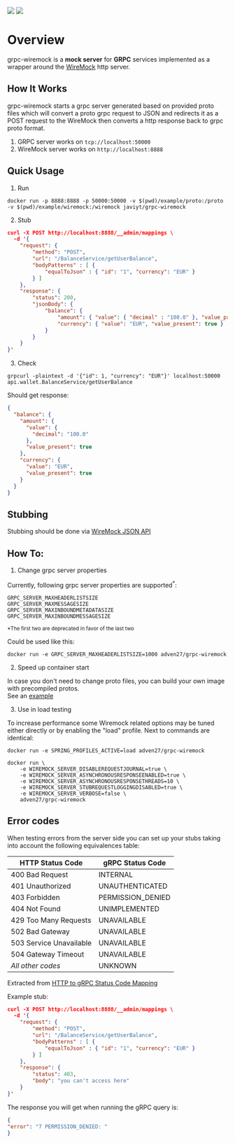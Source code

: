 [![](https://images.microbadger.com/badges/version/javiyt/grpc-wiremock.svg)](https://microbadger.com/images/javiyt/grpc-wiremock "Get your own version badge on microbadger.com")
[![](https://images.microbadger.com/badges/image/javiyt/grpc-wiremock.svg)](https://microbadger.com/images/javiyt/grpc-wiremock "Get your own image badge on microbadger.com")

# Overview
grpc-wiremock is a **mock server** for **GRPC** services implemented as a wrapper around the [WireMock](http://wiremock.org) http server.

## How It Works
grpc-wiremock starts a grpc server generated based on provided proto files which will convert a proto grpc request to JSON and redirects it as a POST request to the WireMock then converts a http response back to grpc proto format.
1. GRPC server works on `tcp://localhost:50000`
2. WireMock server works on `http://localhost:8888`

## Quick Usage
1) Run 
```posh
docker run -p 8888:8888 -p 50000:50000 -v $(pwd)/example/proto:/proto -v $(pwd)/example/wiremock:/wiremock javiyt/grpc-wiremock
```

2) Stub 
```json
curl -X POST http://localhost:8888/__admin/mappings \
  -d '{
    "request": {
        "method": "POST",
        "url": "/BalanceService/getUserBalance",
        "bodyPatterns" : [ {
            "equalToJson" : { "id": "1", "currency": "EUR" }
        } ]
    },
    "response": {
        "status": 200,
        "jsonBody": { 
            "balance": { 
                "amount": { "value": { "decimal" : "100.0" }, "value_present": true },
                "currency": { "value": "EUR", "value_present": true }
            } 
        }
    }
}'
```

3) Check 
```posh
grpcurl -plaintext -d '{"id": 1, "currency": "EUR"}' localhost:50000 api.wallet.BalanceService/getUserBalance
```

Should get response:
```json
{
  "balance": {
    "amount": {
      "value": {
        "decimal": "100.0"
      },
      "value_present": true
    },
    "currency": {
      "value": "EUR",
      "value_present": true
    }
  }
}
```
## Stubbing

Stubbing should be done via [WireMock JSON API](http://wiremock.org/docs/stubbing/) 

## How To:

1. Change grpc server properties

Currently, following grpc server properties are supported<sup>*</sup>:

```properties
GRPC_SERVER_MAXHEADERLISTSIZE
GRPC_SERVER_MAXMESSAGESIZE
GRPC_SERVER_MAXINBOUNDMETADATASIZE
GRPC_SERVER_MAXINBOUNDMESSAGESIZE
```
<sub>*The first two are deprecated in favor of the last two</sub>

Could be used like this:

```posh
docker run -e GRPC_SERVER_MAXHEADERLISTSIZE=1000 adven27/grpc-wiremock
```

2. Speed up container start

In case you don't need to change proto files, you can build your own image with precompiled protos.  
See an [example](/example/Dockerfile)

3. Use in load testing

To increase performance some Wiremock related options may be tuned either directly or by enabling the "load" profile. 
Next to commands are identical:
```posh
docker run -e SPRING_PROFILES_ACTIVE=load adven27/grpc-wiremock
```
```posh
docker run \
    -e WIREMOCK_SERVER_DISABLEREQUESTJOURNAL=true \
    -e WIREMOCK_SERVER_ASYNCHRONOUSRESPONSEENABLED=true \
    -e WIREMOCK_SERVER_ASYNCHRONOUSRESPONSETHREADS=10 \
    -e WIREMOCK_SERVER_STUBREQUESTLOGGINGDISABLED=true \
    -e WIREMOCK_SERVER_VERBOSE=false \
    adven27/grpc-wiremock
```

## Error codes
When testing errors from the server side you can set up your stubs taking into account the following equivalences table:

| HTTP Status Code           | gRPC Status Code   |
|----------------------------|--------------------|
| 400 Bad Request            | INTERNAL           |
| 401 Unauthorized           | UNAUTHENTICATED    |
| 403 Forbidden              | PERMISSION\_DENIED |
| 404 Not Found              | UNIMPLEMENTED      |
| 429 Too Many Requests      | UNAVAILABLE        |
| 502 Bad Gateway            | UNAVAILABLE        |
| 503 Service Unavailable    | UNAVAILABLE        |
| 504 Gateway Timeout        | UNAVAILABLE        |
| _All other codes_          | UNKNOWN            |

Extracted from [HTTP to gRPC Status Code Mapping](https://github.com/grpc/grpc/edit/master/doc/http-grpc-status-mapping.md)

Example stub:
```json
curl -X POST http://localhost:8888/__admin/mappings \
  -d '{
    "request": {
        "method": "POST",
        "url": "/BalanceService/getUserBalance",
        "bodyPatterns" : [ {
            "equalToJson" : { "id": "1", "currency": "EUR" }
        } ]
    },
    "response": {
        "status": 403,
        "body": "you can't access here"
    }
}'
```

The response you will get when running the gRPC query is:
```json
{
"error": "7 PERMISSION_DENIED: "
}
```